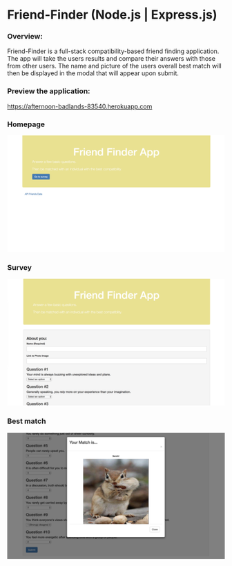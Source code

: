 # Friend-Finder (Node.js | Express.js)

### Overview: 

Friend-Finder is a full-stack compatibility-based friend finding application. The app will take the users results and compare their answers with those from other users. The name and picture of the users overall best match will then be displayed in the modal that will appear upon submit.

### Preview the application: 
https://afternoon-badlands-83540.herokuapp.com

### Homepage
![Alt text](images/home.jpg 'Home')

### Survey
![Alt text](images/survey.jpg 'Survey')

### Best match
![Alt text](images/match.jpg 'Match')

